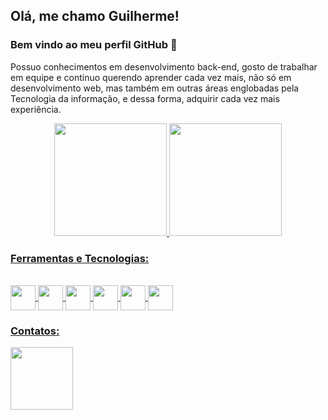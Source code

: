 ## Olá, me chamo Guilherme! 
### Bem vindo ao meu perfil GitHub 👋

Possuo conhecimentos em desenvolvimento back-end, gosto de trabalhar em equipe e continuo querendo aprender cada vez mais, não só em desenvolvimento web, mas também em outras áreas englobadas pela Tecnologia da informação, e dessa forma, adquirir cada vez mais experiência.

<div align="center">
  <a href="https://github.com/GuilhermeKill">
  <img height="180em" src="https://github-readme-stats.vercel.app/api?username=GuilhermeKill&show_icons=true&theme=radical&include_all_commits=true&count_private=true"/>
  <img height="180em" src="https://github-readme-stats.vercel.app/api/top-langs/?username=GuilhermeKill&layout=compact&langs_count=7&theme=radical"/>
</div>

### Ferramentas e Tecnologias:

<div style="display: inline_block"><br>
<img src="https://cdn.jsdelivr.net/gh/devicons/devicon/icons/csharp/csharp-line.svg" align="center" width="40" height="40"/>
<img src="https://cdn.jsdelivr.net/gh/devicons/devicon/icons/python/python-original-wordmark.svg" align="center" width="40" height="40"/>
<img src="https://cdn.jsdelivr.net/gh/devicons/devicon/icons/html5/html5-plain-wordmark.svg" align="center" width="40" height="40"/>
<img src="https://cdn.jsdelivr.net/gh/devicons/devicon/icons/css3/css3-plain-wordmark.svg" align="center" width="40" height="40"/>
<img src="https://cdn.jsdelivr.net/gh/devicons/devicon/icons/javascript/javascript-original.svg" align="center" width="40" height="40"/>
<img src="https://cdn.jsdelivr.net/gh/devicons/devicon/icons/microsoftsqlserver/microsoftsqlserver-plain-wordmark.svg" align="center" width="40" height="40"/>



</div>

### Contatos:

<div>
  <a href="https://www.linkedin.com/in/grkill//"><img src="https://img.shields.io/badge/-LinkedIn-%230077B5?style=for-the badge&logo=linkedin&logoColor=white" width="100"></a>
</div>
